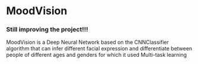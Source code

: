 # MoodVision

### Still improving the project!!!

MoodVision is a Deep Neural Network based on the CNNClassifier algorithm that can infer different facial expression and differentiate between people of different ages and genders for which it used Multi-task learning
